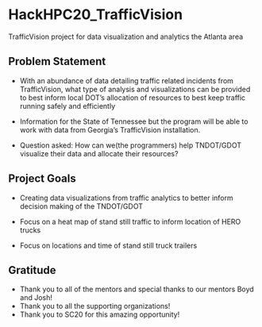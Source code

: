# HackHPC20_TrafficVision
TrafficVision project for data visualization and analytics the Atlanta area

## Problem Statement

* With an abundance of data detailing traffic related incidents from TrafficVision, what type of analysis and visualizations can be provided to best inform local DOT’s allocation of resources to best keep traffic running safely and efficiently

* Information for the State of Tennessee but the program will be able to work with data from Georgia’s TrafficVision installation.

* Question asked: How can we(the programmers) help TNDOT/GDOT visualize their data and allocate their resources?

## Project Goals

* Creating data visualizations from traffic analytics to better inform decision making of the TNDOT/GDOT

* Focus on a heat map of stand still traffic to inform location of HERO trucks

* Focus on locations and time of stand still truck trailers

## Gratitude

* Thank you to all of the mentors and special thanks to our mentors Boyd and Josh!
* Thank you to all the supporting organizations!
* Thank you to SC20 for this amazing opportunity!
